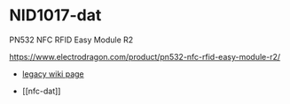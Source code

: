 
# NID1017-dat

PN532 NFC RFID Easy Module R2

https://www.electrodragon.com/product/pn532-nfc-rfid-easy-module-r2/

- [legacy wiki page](https://www.electrodragon.com/w/NFC)

- [[nfc-dat]]